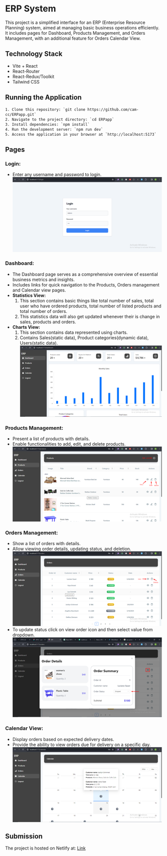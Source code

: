 # ERP System

This project is a simplified interface for an ERP (Enterprise Resource Planning) system, aimed at managing basic business operations efficiently. It includes pages for Dashboard, Products Management, and Orders Management, with an additional feature for Orders Calendar View.

## Technology Stack

- Vite + React
- React-Router
- React-Redux/Toolkit
- Tailwind CSS

## Running the Application

    1. Clone this repository: `git clone https://github.com/cam-cc/ERPapp.git`
    2. Navigate to the project directory: `cd ERPapp`
    3. Install dependencies: `npm install`
    4. Run the development server: `npm run dev`
    5. Access the application in your browser at `http://localhost:5173`

## Pages

### Login:

- Enter any username and password to login.
  ![Login](/public/login.png)

### Dashboard:

- The Dashboard page serves as a comprehensive overview of essential business metrics and insights.
- Includes links for quick navigation to the Products, Orders management and Calendar view pages.
- **Statistics View:**
  1. This section contains basic things like total number of sales, total user who have ordered products, total number of listed products and total number of orders.
  2. This statistics data will also get updated whenever their is change in sales, products and orders.
- **Charts View:**
  1. This section contains data represented using charts.
  2. Contains Sales(static data), Product categories(dynamic data), Users(static data).
  ![Dashboard](/public/dashboard.png)

### Products Management:

- Present a list of products with details.
- Enable functionalities to add, edit, and delete products.
  ![Products](/public/products.png)

### Orders Management:

- Show a list of orders with details.
- Allow viewing order details, updating status, and deletion.
  ![Orders](/public/orders.png)
- To update status click on view order icon and then select value from dropdown.
  ![Update order status](/public/updateorderstatus.png)

### Calendar View:

- Display orders based on expected delivery dates.
- Provide the ability to view orders due for delivery on a specific day.
  ![Calendar](/public/calendar.png)

## Submission

The project is hosted on Netlify at: [Link](https://erp-sys.netlify.app/)
